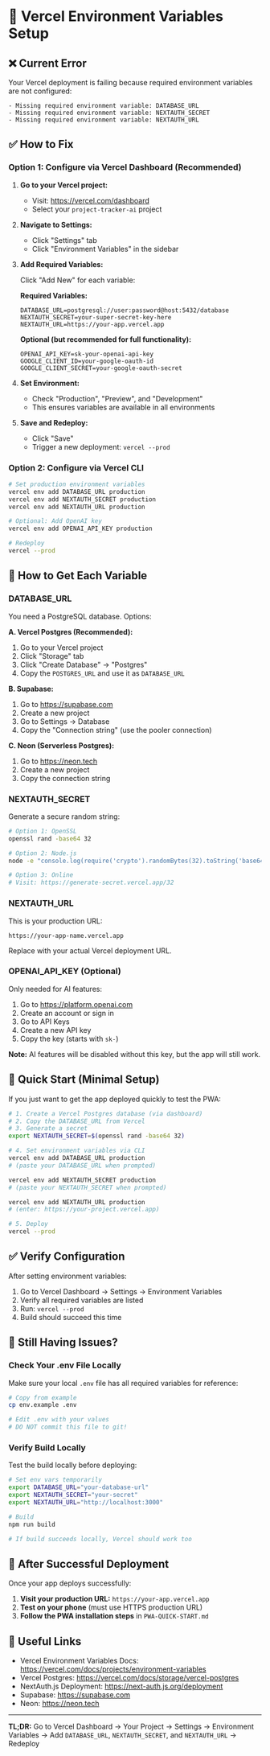 # 🔧 Vercel Environment Variables Setup

## ❌ Current Error

Your Vercel deployment is failing because required environment variables are not configured:

```
- Missing required environment variable: DATABASE_URL
- Missing required environment variable: NEXTAUTH_SECRET
- Missing required environment variable: NEXTAUTH_URL
```

## ✅ How to Fix

### Option 1: Configure via Vercel Dashboard (Recommended)

1. **Go to your Vercel project:**
   - Visit: https://vercel.com/dashboard
   - Select your `project-tracker-ai` project

2. **Navigate to Settings:**
   - Click "Settings" tab
   - Click "Environment Variables" in the sidebar

3. **Add Required Variables:**

   Click "Add New" for each variable:

   **Required Variables:**
   
   ```
   DATABASE_URL=postgresql://user:password@host:5432/database
   NEXTAUTH_SECRET=your-super-secret-key-here
   NEXTAUTH_URL=https://your-app.vercel.app
   ```

   **Optional (but recommended for full functionality):**
   
   ```
   OPENAI_API_KEY=sk-your-openai-api-key
   GOOGLE_CLIENT_ID=your-google-oauth-id
   GOOGLE_CLIENT_SECRET=your-google-oauth-secret
   ```

4. **Set Environment:**
   - Check "Production", "Preview", and "Development"
   - This ensures variables are available in all environments

5. **Save and Redeploy:**
   - Click "Save"
   - Trigger a new deployment: `vercel --prod`

### Option 2: Configure via Vercel CLI

```bash
# Set production environment variables
vercel env add DATABASE_URL production
vercel env add NEXTAUTH_SECRET production
vercel env add NEXTAUTH_URL production

# Optional: Add OpenAI key
vercel env add OPENAI_API_KEY production

# Redeploy
vercel --prod
```

## 📝 How to Get Each Variable

### DATABASE_URL
You need a PostgreSQL database. Options:

**A. Vercel Postgres (Recommended):**
1. Go to your Vercel project
2. Click "Storage" tab
3. Click "Create Database" → "Postgres"
4. Copy the `POSTGRES_URL` and use it as `DATABASE_URL`

**B. Supabase:**
1. Go to https://supabase.com
2. Create a new project
3. Go to Settings → Database
4. Copy the "Connection string" (use the pooler connection)

**C. Neon (Serverless Postgres):**
1. Go to https://neon.tech
2. Create a new project
3. Copy the connection string

### NEXTAUTH_SECRET
Generate a secure random string:

```bash
# Option 1: OpenSSL
openssl rand -base64 32

# Option 2: Node.js
node -e "console.log(require('crypto').randomBytes(32).toString('base64'))"

# Option 3: Online
# Visit: https://generate-secret.vercel.app/32
```

### NEXTAUTH_URL
This is your production URL:

```
https://your-app-name.vercel.app
```

Replace with your actual Vercel deployment URL.

### OPENAI_API_KEY (Optional)
Only needed for AI features:

1. Go to https://platform.openai.com
2. Create an account or sign in
3. Go to API Keys
4. Create a new API key
5. Copy the key (starts with `sk-`)

**Note:** AI features will be disabled without this key, but the app will still work.

## 🚀 Quick Start (Minimal Setup)

If you just want to get the app deployed quickly to test the PWA:

```bash
# 1. Create a Vercel Postgres database (via dashboard)
# 2. Copy the DATABASE_URL from Vercel
# 3. Generate a secret
export NEXTAUTH_SECRET=$(openssl rand -base64 32)

# 4. Set environment variables via CLI
vercel env add DATABASE_URL production
# (paste your DATABASE_URL when prompted)

vercel env add NEXTAUTH_SECRET production
# (paste your NEXTAUTH_SECRET when prompted)

vercel env add NEXTAUTH_URL production
# (enter: https://your-project.vercel.app)

# 5. Deploy
vercel --prod
```

## ✅ Verify Configuration

After setting environment variables:

1. Go to Vercel Dashboard → Settings → Environment Variables
2. Verify all required variables are listed
3. Run: `vercel --prod`
4. Build should succeed this time

## 🐛 Still Having Issues?

### Check Your .env File Locally

Make sure your local `.env` file has all required variables for reference:

```bash
# Copy from example
cp env.example .env

# Edit .env with your values
# DO NOT commit this file to git!
```

### Verify Build Locally

Test the build locally before deploying:

```bash
# Set env vars temporarily
export DATABASE_URL="your-database-url"
export NEXTAUTH_SECRET="your-secret"
export NEXTAUTH_URL="http://localhost:3000"

# Build
npm run build

# If build succeeds locally, Vercel should work too
```

## 📱 After Successful Deployment

Once your app deploys successfully:

1. **Visit your production URL:** `https://your-app.vercel.app`
2. **Test on your phone** (must use HTTPS production URL)
3. **Follow the PWA installation steps** in `PWA-QUICK-START.md`

## 🔗 Useful Links

- Vercel Environment Variables Docs: https://vercel.com/docs/projects/environment-variables
- Vercel Postgres: https://vercel.com/docs/storage/vercel-postgres
- NextAuth.js Deployment: https://next-auth.js.org/deployment
- Supabase: https://supabase.com
- Neon: https://neon.tech

---

**TL;DR:** Go to Vercel Dashboard → Your Project → Settings → Environment Variables → Add `DATABASE_URL`, `NEXTAUTH_SECRET`, and `NEXTAUTH_URL` → Redeploy

